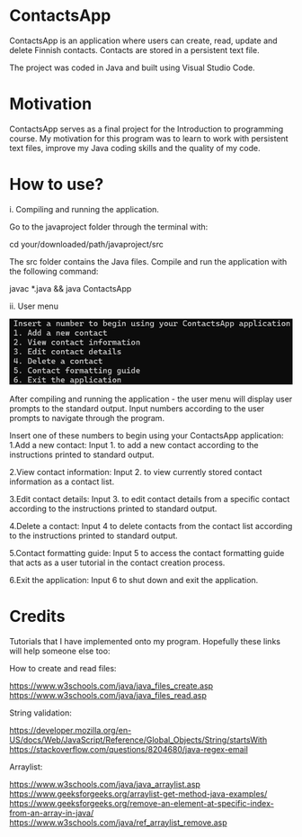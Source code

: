 # ContactsApp

ContactsApp is an application where users can create, read, update and delete
Finnish contacts. Contacts are stored in a persistent text file.

The project was coded in Java and built using Visual Studio Code.

# Motivation

ContactsApp serves as a final project for the Introduction to programming course.
My motivation for this program was to learn to work with persistent text files,
improve my Java coding skills and the quality of my code.

# How to use?

i. Compiling and running the application.

Go to the javaproject folder through the terminal with:

cd your/downloaded/path/javaproject/src

The src folder contains the Java files. Compile and run the application with
the following command:

javac *.java && java ContactsApp

ii. User menu

![User menu](docs/images/usermenu.png)

After compiling and running the application - the user menu will display
user prompts to the standard output. Input numbers according to the user prompts
to navigate through the program.

Insert one of these numbers to begin using your ContactsApp application:
1.Add a new contact:
Input 1. to add a new contact according to the instructions printed to standard output.

2.View contact information:
Input 2. to view currently stored contact information as a contact list.

3.Edit contact details:
Input 3. to edit contact details from a specific contact according to the
instructions printed to standard output.

4.Delete a contact:
Input 4 to delete contacts from the contact list according to the instructions
printed to standard output.

5.Contact formatting guide:
Input 5 to access the contact formatting guide that acts as a user tutorial
in the contact creation process.

6.Exit the application:
Input 6 to shut down and exit the application.

# Credits
Tutorials that I have implemented onto my program.
Hopefully these links will help someone else too:

How to create and read files:

https://www.w3schools.com/java/java_files_create.asp
https://www.w3schools.com/java/java_files_read.asp

String validation:

https://developer.mozilla.org/en-US/docs/Web/JavaScript/Reference/Global_Objects/String/startsWith
https://stackoverflow.com/questions/8204680/java-regex-email

Arraylist:

https://www.w3schools.com/java/java_arraylist.asp
https://www.geeksforgeeks.org/arraylist-get-method-java-examples/
https://www.geeksforgeeks.org/remove-an-element-at-specific-index-from-an-array-in-java/
https://www.w3schools.com/java/ref_arraylist_remove.asp
